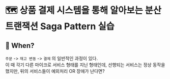 # 🗺️ 상품 결제 시스템을 통해 알아보는 분산 트랜잭션 Saga Pattern 실습

## 👀 When?
`주문` -> `재고 변동` -> `결제` 의 일반적인 과정이 있다. <br>
이 때 각기 다른 마이크로 서비스 형태를 지닌 형태인데, 선행되는 서비스는 정상 동작을 했지만, 뒤의 서비스들이 예외처리 OR 장애가 난다면?
